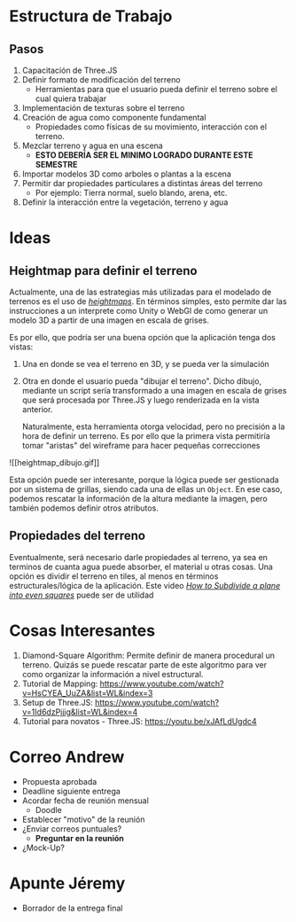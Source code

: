 # Estructura de Trabajo
## Pasos
1. Capacitación de Three.JS 
2. Definir formato de modificación del terreno
   - Herramientas para que el usuario pueda definir el terreno sobre el cual quiera trabajar
3. Implementación de texturas sobre el terreno
4. Creación de agua como componente fundamental
   - Propiedades como físicas de su movimiento, interacción con el terreno.
5. Mezclar terreno y agua en una escena
   - **ESTO DEBERÍA SER EL MINIMO LOGRADO DURANTE ESTE SEMESTRE**
6. Importar modelos 3D como arboles o plantas a la escena 
7. Permitir dar propiedades particulares a distintas áreas del terreno
   - Por ejemplo: Tierra normal, suelo blando, arena, etc.
8. Definir la interacción entre la vegetación, terreno y agua


# Ideas
## Heightmap para definir el terreno

Actualmente, una de las estrategias más utilizadas para el modelado de terrenos es el uso de [*heightmaps*](https://docs.unity3d.com/es/2019.4/Manual/StandardShaderMaterialParameterHeightMap.html). En términos simples, esto permite dar las instrucciones a un interprete como Unity o WebGl de como generar un modelo 3D a partir de una imagen en escala de grises.

Es por ello, que podría ser una buena opción que la aplicación tenga dos vistas:
1. Una en donde se vea el terreno en 3D, y se pueda ver la simulación
2. Otra en donde el usuario pueda "dibujar el terreno". Dicho dibujo, mediante un script sería transformado a una imagen en escala de grises que será procesada por Three.JS y luego renderizada en la vista anterior.
   
   Naturalmente, esta herramienta otorga velocidad, pero no precisión a la hora de definir un terreno. Es por ello que la primera vista permitiría tomar "aristas" del wireframe para hacer pequeñas correcciones

![[heightmap_dibujo.gif]]

Esta opción puede ser interesante, porque la lógica puede ser gestionada por un sistema de grillas, siendo cada una de ellas un `Object`. En ese caso, podemos rescatar la información de la altura mediante la imagen, pero también podemos definir otros atributos.


## Propiedades del terreno
Eventualmente, será necesario darle propiedades al terreno, ya sea en terminos de cuanta agua puede absorber, el material u otras cosas. Una opción es dividir el terreno en tiles, al menos en términos estructurales/lógica de la aplicación. Este video [*How to Subdivide a plane into even squares*](https://www.youtube.com/watch?v=oQbfy8QP8Lc) puede ser de utilidad


# Cosas Interesantes
1. Diamond-Square Algorithm: Permite definir de manera procedural un terreno. Quizás se puede rescatar parte de este algoritmo para ver como organizar la información a nivel estructural.
2. Tutorial de Mapping: https://www.youtube.com/watch?v=HsCYEA_UuZA&list=WL&index=3
3. Setup de Three.JS: https://www.youtube.com/watch?v=1Id6dzPjjjg&list=WL&index=4
4. Tutorial para novatos - Three.JS: https://youtu.be/xJAfLdUgdc4




# Correo Andrew
- Propuesta aprobada
- Deadline siguiente entrega
- Acordar fecha de reunión mensual
	- Doodle
- Establecer "motivo" de la reunión
- ¿Enviar correos puntuales?
	- **Preguntar en la reunión**
- ¿Mock-Up?



# Apunte Jéremy
- Borrador de la entrega final
